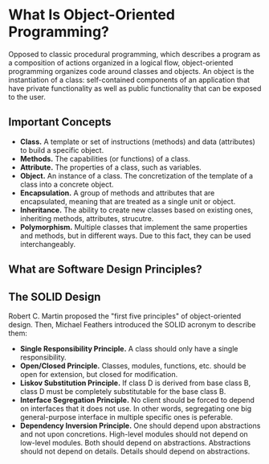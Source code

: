 # What Is Object-Oriented Programming?

Opposed to classic procedural programming, which describes a program as a composition of actions organized in a logical flow, object-oriented programming organizes code around classes and objects. An object is the instantiation of a class: self-contained components of an application that have private functionality as well as public functionality that can be exposed to the user.

## Important Concepts

* **Class.** A template or set of instructions (methods) and data (attributes) to build a specific object.
* **Methods.** The capabilities (or functions) of a class.
* **Attribute.** The properties of a class, such as variables.
* **Object.** An instance of a class. The concretization of the template of a class into a concrete object.
* **Encapsulation.** A group of methods and attributes that are encapsulated, meaning that are treated as a single unit or object.
* **Inheritance.** The ability to create new classes based on existing ones, inheriting methods, attributes, strucutre.
* **Polymorphism.** Multiple classes that implement the same properties and methods, but in different ways. Due to this fact, they can be used interchangeably.


## What are Software Design Principles?


## The SOLID Design

Robert C. Martin proposed the "first five principles" of object-oriented design. Then, Michael Feathers introduced the SOLID acronym to describe them:

* **Single Responsibility Principle.** A class should only have a single responsibility.
* **Open/Closed Principle.** Classes, modules, functions, etc. should be open for extension, but closed for modification.
* **Liskov Substitution Principle.** If class D is derived from base class B, class D must be completely substitutable for the base class B. 
* **Interface Segregation Principle.** No client should be forced to depend on interfaces that it does not use. In other words, segregating one big general-purpose interface in multiple specific ones is peferable.
* **Dependency Inversion Principle.** One should depend upon abstractions and not upon concretions. High-level modules should not depend on low-level modules. Both should depend on abstractions. Abstractions should not depend on details. Details should depend on abstractions.

